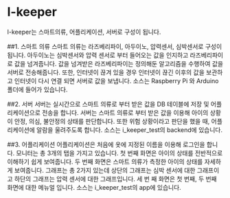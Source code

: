 # I-keeper

I-keeper는 스마트의류, 어플리케이션, 서버로 구성이 됩니다.

##1. 스마트 의류
스마트 의류는 라즈베리파이, 아두이노, 압력센서, 심박센서로 구성이 됩니다.
아두이노는 심박센서와 압력 센서로 부터 들어오는 값을 인지하고 라즈베리파이로 값을 넘겨줍니다.
값을 넘겨받은 라즈베리파이는 정의해둔 알고리즘을 수행하여 값을 서버로 전송해줍니다. 또한, 인터넷이 끊겨 있을 경우 인터넷이 끊긴 이후의
값을 보관하고 인터넷이 다시 연결 되면 서버로 값을 보냅니다.
소스는 Raspberry Pi 와 Arduino 폴더에 들어가 있습니다.

##2. 서버
서버는 실시간으로 스마트 의류로 부터 받은 값을 DB 테이블에 저장 및 어플리케이션으로 전송을 합니다.
서버는 스마트 의류로 부터 받은 값을 이용해 아이의 상황이 안정, 의심, 불안정의 상태를 판단합니다. 또한 위험 상황이라고 판단을 했을 때,
어플리케이션에 알람을 울려주도록 합니다.
소스는 i_keeper_test의 backend에 있습니다.

##3. 어플리케이션
어플리케이션은 처음에 옷에 지정된 이름을 이용해 로그인을 합니다.
모니터는 총 3개의 탭을 가지고 있습니다. 
첫 번째 화면은 아이의 상태를 전반적으로 이해하기 쉽게 보여줍니다.
두 번째 화면은 스마트 의류가 측정한 아이의 상태를 자세하게 보여줍니다. 그래프는 총 2가지 있는데 상단의 그래프는 심박 센서에 대한
그래프이고 하단의 그래프는 압력 센서에 대한 그래프입니다.
세 번 째 화면은 첫 번째, 두 번째 화면에 대한 메뉴얼 입니다.
소스는 i_keeper_test의 app에 있습니다.
